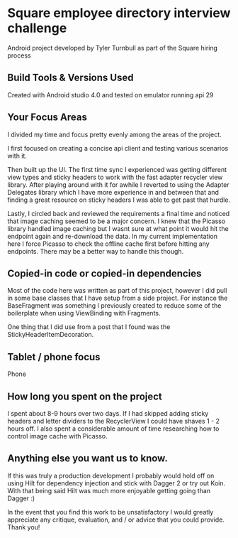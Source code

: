 # Square employee directory interview challenge

Android project developed by Tyler Turnbull as part of the Square hiring process

## Build Tools & Versions Used
Created with Android studio 4.0 and tested on emulator running api 29

## Your Focus Areas
I divided my time and focus pretty evenly among the areas of the project.

I first focused on creating a concise api client and testing various scenarios with it.

Then built up the UI. The first time sync I experienced was getting different view types and sticky headers
to work with the fast adapter recycler view library. After playing around with it for awhile I reverted
to using the Adapter Delegates library which I have more experience in and between that and finding a great
resource on sticky headers I was able to get past that hurdle.

Lastly, I circled back and reviewed the requirements a final time and noticed that image caching
seemed to be a major concern. I knew that the Picasso library handled image caching but I wasnt sure
at what point it would hit the endpoint again and re-download the data. In my current implementation
here I force Picasso to check the offline cache first before hitting any endpoints. There may be a better
way to handle this though.

## Copied-in code or copied-in dependencies
Most of the code here was written as part of this project, however I did pull in some base classes that
I have setup from a side project. For instance the BaseFragment was something I previously created
to reduce some of the boilerplate when using ViewBinding with Fragments.

One thing that I did use from a post that I found was the StickyHeaderItemDecoration.

## Tablet / phone focus
Phone

## How long you spent on the project
I spent about 8-9 hours over two days. If I had skipped adding sticky headers and letter dividers
to the RecyclerView I could have shaves 1 - 2 hours off. I also spent a considerable amount of time
researching how to control image cache with Picasso.

## Anything else you want us to know.
If this was truly a production development I probably would hold off on using Hilt for dependency injection
and stick with Dagger 2 or try out Koin. With that being said Hilt was much more enjoyable getting going
than Dagger :)

In the event that you find this work to be unsatisfactory I would greatly appreciate any critique,
evaluation, and / or advice that you could provide. Thank you!